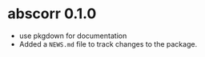 
# abscorr 0.1.0

* use pkgdown for documentation
* Added a `NEWS.md` file to track changes to the package.
